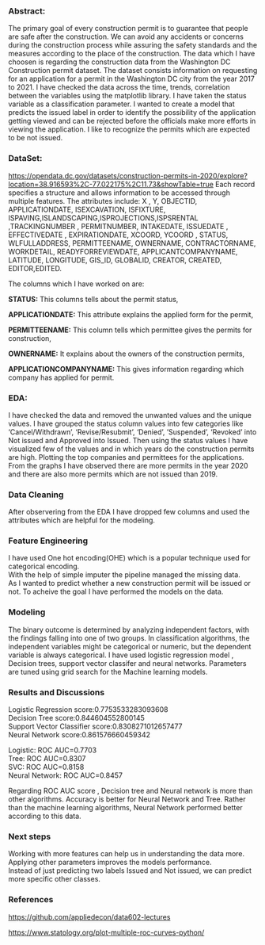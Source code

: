### Abstract:
The primary goal of every construction permit is to guarantee that people are safe after the construction. We can avoid any accidents or concerns during the construction process while assuring the safety standards and the measures according to the place of the construction. The data which I have choosen is regarding the construction data from the Washington DC Construction permit dataset. The dataset consists information on requesting for an application for a permit in the Washington DC city from the year 2017 to 2021. I have checked the data across the time, trends, correlation between the variables using the matplotlib library. I have taken the status variable as a classification parameter. I wanted to create a model that predicts the issued label in order to identify the possibility of the application getting viewed and can be rejected before the officials make more efforts in viewing the application. I like to recognize the permits which are expected to be not issued.

### DataSet:
https://opendata.dc.gov/datasets/construction-permits-in-2020/explore?location=38.916593%2C-77.022175%2C11.73&showTable=true
Each record specifies a structure and allows information to be accessed through multiple features. The attributes include: X , Y, OBJECTID, APPLICATIONDATE, ISEXCAVATION, ISFIXTURE, ISPAVING,ISLANDSCAPING,ISPROJECTIONS,ISPSRENTAL ,TRACKINGNUMBER , PERMITNUMBER, INTAKEDATE, ISSUEDATE , EFFECTIVEDATE , EXPIRATIONDATE, XCOORD, YCOORD , STATUS, WLFULLADDRESS, PERMITTEENAME, OWNERNAME, CONTRACTORNAME, WORKDETAIL, READYFORREVIEWDATE, APPLICANTCOMPANYNAME, LATITUDE, LONGITUDE, GIS_ID, GLOBALID, CREATOR, CREATED, EDITOR,EDITED.

The columns which I have worked on are:

**STATUS:** This columns tells about the permit status, 

**APPLICATIONDATE:** This attribute explains the applied form for the permit, 

**PERMITTEENAME:** This column tells which permittee gives the permits for construction, 

**OWNERNAME:** It explains about the owners of the construction permits, 

**APPLICATIONCOMPANYNAME:** This gives information regarding which company has applied for permit.

### EDA:
I have checked the data and removed the unwanted values and the unique values. I have grouped the status column values into few categories like ‘Cancel/Withdrawn’, ‘Revise/Resubmit’, ‘Denied’, ’Suspended’, ‘Revoked’ into Not issued and Approved into Issued. Then using the status values I have visualized few of the values and in which years do the construction permits are high. Plotting the top companies and permittees for the applications. From the graphs I have observed there are more permits in the year 2020 and there are also more permits which are not issued than 2019.

### Data Cleaning
After observering from the EDA I have dropped few columns and used the attributes which are helpful for the modeling.

### Feature Engineering
I have used One hot encoding(OHE) which is a popular technique used for categorical encoding. <br/>
With the help of simple imputer the pipeline managed the missing data. <br/>
As I wanted to predict whether a new construction permit will be issued or not. To acheive the goal I have performed the models on the data.

### Modeling
The binary outcome is determined by analyzing independent factors, with the findings falling into one of two groups. In classification algorithms, the independent variables might be categorical or numeric, but the dependent variable is always categorical. I have used logistic regression model , Decision trees, support vector classifer and neural networks. Parameters are tuned using grid search for the Machine learning models. 

### Results and Discussions
Logistic Regression score:0.7753533283093608 <br />
Decision Tree score:0.844604552800145 <br />
Support Vector Classifier score:0.8308271012657477 <br />
Neural Network score:0.861576660459342 <br />

Logistic: ROC AUC=0.7703 <br />
Tree: ROC AUC=0.8307 <br />
SVC: ROC AUC=0.8158 <br />
Neural Network: ROC AUC=0.8457 <br />

Regarding ROC AUC score , Decision tree and Neural network is more than other algorithms. Accuracy is better for Neural Network and Tree. Rather than the machine learning algorithms, Neural Network performed better according to this data.

### Next steps
Working with more features can help us in understanding the data more. <br />
Applying other parameters improves the models performance. <br />
Instead of just predicting two labels Issued and Not issued, we can predict more specific other classes. <br />

### References
https://github.com/appliedecon/data602-lectures

https://www.statology.org/plot-multiple-roc-curves-python/
